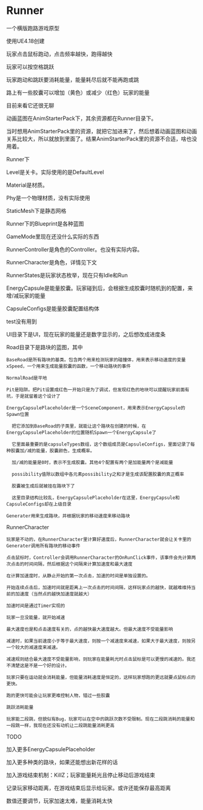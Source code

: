 # Runner
一个横版跑路游戏原型

使用UE4.18创建

玩家点击鼠标跑动，点击频率越快，跑得越快

玩家可以按空格跳跃

玩家跑动和跳跃要消耗能量，能量耗尽后就不能再跑或跳

路上有一些胶囊可以增加（黄色）或减少（红色）玩家的能量

目前来看它还很无聊  <br />




动画蓝图在AnimStarterPack下，其余资源都在Runner目录下。

当时想用AnimStarterPack里的资源，就把它加进来了，然后想着动画蓝图和动画关系比较大，所以就放到里面了。结果AnimStarterPack里的资源不合适，啥也没用着。

Runner下

  Level是关卡。实际使用的是DefaultLevel
  
  Material是材质。
  
  Phy是一个物理材质，没有实际使用
  
  StaticMesh下是静态网格
  
  
  
 Runner下的Blueprint是各种蓝图
 
  GameMode里现在还没什么实际的东西
  
  RunnerController是角色的Controller。也没有实际内容。
  
  RunnerCharacter是角色，详情见下文
  
  RunnerStates是玩家状态枚举，现在只有Idle和Run
  
  EnergyCapsule是能量胶囊。玩家碰到后，会根据生成胶囊时随机到的配置，来增/减玩家的能量
  
  CapsuleConfigs是能量胶囊配置结构体
  
  test没有用到
  
  
  
  UI目录下是UI，现在玩家的能量还是数字显示的，之后想改成进度条
  
  
  Road目录下是路块的蓝图，其中
  
    BaseRoad是所有路块的基类。包含两个用来检测玩家的碰撞体，用来表示移动速度的变量xSpeed，一个用来生成能量胶囊的函数，一个移动路块的事件
    
    NormalRoad是平地
    
    Pit是陷阱。把Pit设置成红色一开始只是为了调试，但发现红色的地块可以提醒玩家前面有坑，于是就留着这个设计了
    
    EnergyCapsulePlaceholder是一个SceneComponent，用来表示EnergyCapsule的Spawn位置
    
      把它添加到BaseRoad的子类里，就能让这个路块在创建的时候，在EnergyCapsulePlaceholder的位置随机Spawn一个EnergyCapsule了
      
      它里面最重要的是capsuleTypes数组，这个数组成员是CapsuleConfigs，里面记录了每种胶囊加/减的能量，胶囊颜色，生成概率。
      
      加/减的能量是0时，表示不生成胶囊。其他4个配置有两个是加能量两个是减能量
      
      possibility值除以数组中各元素possibility之和才是生成该配置胶囊的真正概率
      
      胶囊被生成后就被挂在路块下了
      
      这里目录结构比较乱，EnergyCapsulePlaceholder在这里，EnergyCapsule和CapsuleConfigs却在上级目录
      
    Generater用来生成路块，并根据玩家的移动速度来移动路块
    
    
    
  RunnerCharacter
  
    玩家是不动的，在RunnerCharacter里计算好速度后，RunnerCharacter就会让关卡里的Generater调用所有路块的移动事件
    
    点击鼠标时，Controller会调用RunnerCharacter的OnRunClick事件，该事件会先计算两次点击的时间间隔，然后根据这个间隔来计算加速度和最大速度
    
    在计算加速度时，从静止开始的第一次点击，加速的时间是单独设置的。
    
    开始连续点击后，加速时间就是距离上一次点击的时间间隔，这样玩家点的越快，就越难维持当前的加速度（当然点的越快加速度就越大）
    
    加速时间是通过Timer实现的
    
    玩家一旦没能量，就开始减速
    
    最大速度也是和点击速度有关的，点的越快最大速度越大。但最大速度不受能量影响
    
    减速时，如果当前速度小于等于最大速度，则按一个减速度来减速，如果大于最大速度，则按另一个较大的减速度来减速。
    
    减速规则结合最大速度不受能量影响，则玩家在能量耗光时点击鼠标是可以更慢的减速的。我还不清楚这是不是一个好的设计。
    
    玩家只要在运动就会消耗能量，但能量消耗速度是恒定的，这样玩家想跑的更远就要点鼠标点的更快。
    
    跑的更快可能会让玩家更难控制人物，错过一些胶囊
    
    跳跃消耗能量
    
    玩家能二段跳，但貌似有Bug，玩家可以在空中的跳跃次数不受限制。现在二段跳消耗的能量和一段跳一样，我现在还没有动机让二段跳能量消耗更高
    
    
    
TODO

  加入更多EnergyCapsulePlaceholder
  
  加入更多种类的路块，如果还能想出新花样的话
  
  加入游戏结束机制：KillZ；玩家能量耗光且停止移动后游戏结束
  
  记录玩家移动距离，在游戏结束后显示给玩家。或许还能保存最高距离
  
  数值还要调节，玩家加速太难，能量消耗太快
  
  
    
    
    
    
    
